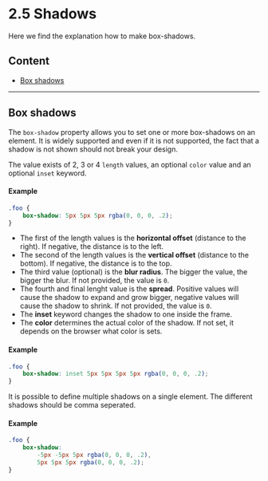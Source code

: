 # 2.5 Shadows

Here we find the explanation how to make box-shadows.

## Content

- [Box shadows](#box-shadows)

---

## Box shadows

The `box-shadow` property allows you to set one or more box-shadows on an element. It is widely supported and even if it
is not supported, the fact that a shadow is not shown should not break your design.

The value exists of 2, 3 or 4 `length` values, an optional `color` value and an optional `inset` keyword.

#### Example

```css
.foo {
	box-shadow: 5px 5px 5px rgba(0, 0, 0, .2);
}
```

- The first of the length values is the **horizontal offset** (distance to the right). If negative, the distance is to the left.
- The second of the length values is the **vertical offset** (distance to the bottom). If negative, the distance is to the top.
- The third value (optional) is the **blur radius**. The bigger the value, the bigger the blur. If not provided, the value is `0`.
- The fourth and final lenght value is the **spread**. Positive values will cause the shadow to expand and grow bigger,
negative values will cause the shadow to shrink. If not provided, the value is `0`.
- The **inset** keyword changes the shadow to one inside the frame.
- The **color** determines the actual color of the shadow. If not set, it depends on the browser what color is sets.

#### Example

```css
.foo {
	box-shadow: inset 5px 5px 5px 5px rgba(0, 0, 0, .2);
}
```

It is possible to define multiple shadows on a single element. The different shadows should be comma seperated.

#### Example

```css
.foo {
	box-shadow:
		-5px -5px 5px rgba(0, 0, 0, .2),
		5px 5px 5px rgba(0, 0, 0, .2);
}
```
